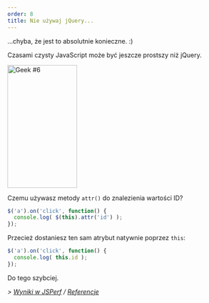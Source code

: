```yaml
---
order: 8
title: Nie używaj jQuery...
---
```


...chyba, że jest to absolutnie konieczne. :)

Czasami czysty JavaScript może być jeszcze prostszy niż jQuery.

<div class="img-right">
  <img id="geek-6" class="icos-geek" src="http://browserdiet.com/img/6.png" alt="Geek #6" width="156" height="275" />
</div>

Czemu używasz metody `attr()` do znalezienia wartości ID?

```js
$('a').on('click', function() {
  console.log( $(this).attr('id') );
});
```

Przecież dostaniesz ten sam atrybut natywnie poprzez `this`:

```js
$('a').on('click', function() {
  console.log( this.id );
});
```

Do tego szybciej.

*> [Wyniki w JSPerf](http://jsperf.com/browser-diet-this-attr-id-vs-this-id) / [Referencje](https://github.com/zenorocha/browser-diet/wiki/References#dont-use-jquery)*
